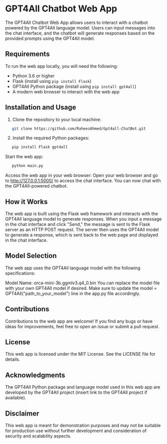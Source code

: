 # GPT4All Chatbot Web App

The GPT4All Chatbot Web App allows users to interact with a chatbot powered by the GPT4All language model. Users can input messages into the chat interface, and the chatbot will generate responses based on the provided prompts using the GPT4All model.

## Requirements

To run the web app locally, you will need the following:

- Python 3.6 or higher
- Flask (install using `pip install Flask`)
- GPT4All Python package (install using `pip install gpt4all`)
- A modern web browser to interact with the web app

## Installation and Usage

1. Clone the repository to your local machine:

```bash
   git clone https://github.com/RaheesAhmed/Gpt4all-ChatBot.git
```
2. Install the required Python packages:

```bash
   pip install Flask gpt4all
```
Start the web app:
```bash
   python main.py
```
Access the web app in your web browser:
Open your web browser and go to http://127.0.0.1:5000/ to access the chat interface. You can now chat with the GPT4All-powered chatbot.

## How it Works
The web app is built using the Flask web framework and interacts with the GPT4All language model to generate responses. When you input a message in the chat interface and click "Send," the message is sent to the Flask server as an HTTP POST request. The server then uses the GPT4All model to generate a response, which is sent back to the web page and displayed in the chat interface.

## Model Selection
The web app uses the GPT4All language model with the following specifications:

Model Name: orca-mini-3b.ggmlv3.q4_0.bin
You can replace the model file with your own GPT4All model if desired. Make sure to update the model = GPT4All("path_to_your_model") line in the app.py file accordingly.

## Contributions
Contributions to the web app are welcome! If you find any bugs or have ideas for improvements, feel free to open an issue or submit a pull request.

## License
This web app is licensed under the MIT License. See the LICENSE file for details.

## Acknowledgments
The GPT4All Python package and language model used in this web app are developed by the GPT4All project (insert link to the GPT4All project if available).
## Disclaimer
This web app is meant for demonstration purposes and may not be suitable for production use without further development and consideration of security and scalability aspects.
